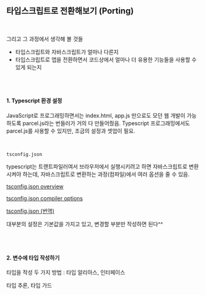 ## 타입스크립트로 전환해보기 (Porting)

<br/>

그리고 그 과정에서 생각해 볼 것들

- 타입스크립트와 자바스크립트가 얼마나 다른지
- 타입스크립트로 앱을 전환하면서 코드상에서 얼마나 더 유용한 기능들을 사용할 수 있게 되는지

<br/><br/>



#### 1. Typescript 환경 설정

JavaScript로 프로그래밍하면서는 index.html, app.js 만으로도 모던 웹 개발이 가능하도록 parcel.js라는 번들러가 거의 다 만들어줬음. Typescript 프로그래밍에서도 parcel.js를 사용할 수 있지만, 조금의 설정과 셋업이 필요.

<br/>

`tsconfig.json` 

typescript는 트랜트파일러여서 브라우저에서 실행시키려고 하면 자바스크립트로 변환시켜야 하는데, 자바스크립트로 변환하는 과정(컴파일)에서 여러 옵션을 줄 수 있음.

[tsconfig.json overview](https://www.typescriptlang.org/docs/handbook/tsconfig-json.html)

[tsconfig.json compiler options](https://www.typescriptlang.org/tsconfig)

[tsconfig.json (번역)](https://typescript-kr.github.io/pages/tsconfig.json.html)

대부분의 설정은 기본값을 가지고 있고, 변경할 부분만 작성하면 된다^^

<br/>

<br/>



#### 2. 변수에 타입 작성하기



타입을 작성 두 가지 방법 : 타입 알리아스, 인터페이스



타입 추론, 타입 가드

